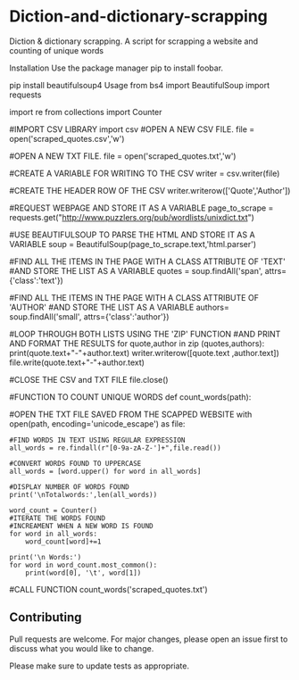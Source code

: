 # Diction-and-dictionary-scrapping
Diction & dictionary scrapping. A script for scrapping a website and counting of unique words

Installation Use the package manager pip to install foobar.

pip install beautifulsoup4
Usage
from bs4 import BeautifulSoup
import requests

import re
from collections import Counter

#IMPORT CSV LIBRARY
import  csv
#OPEN A NEW CSV FILE. 
file = open('scraped_quotes.csv','w')

#OPEN A NEW TXT FILE. 
file = open('scraped_quotes.txt','w')


#CREATE A VARIABLE FOR WRITING TO THE CSV
writer = csv.writer(file)


#CREATE THE HEADER ROW OF THE CSV
writer.writerow(['Quote','Author'])

#REQUEST WEBPAGE AND STORE IT AS A VARIABLE
page_to_scrape = requests.get("http://www.puzzlers.org/pub/wordlists/unixdict.txt")

#USE BEAUTIFULSOUP TO PARSE THE HTML AND STORE IT AS A VARIABLE
soup = BeautifulSoup(page_to_scrape.text,'html.parser')

#FIND ALL THE ITEMS IN THE PAGE WITH A CLASS ATTRIBUTE OF 'TEXT'
#AND STORE THE LIST AS A VARIABLE
quotes = soup.findAll('span', attrs={'class':'text'})

#FIND ALL THE ITEMS IN THE PAGE WITH A CLASS ATTRIBUTE OF 'AUTHOR'
#AND STORE THE LIST AS A VARIABLE
authors= soup.findAll('small', attrs={'class':'author'})

#LOOP THROUGH BOTH LISTS USING THE 'ZIP' FUNCTION
#AND PRINT AND FORMAT THE RESULTS
for quote,author in zip (quotes,authors):
    print(quote.text+"-"+author.text)
    writer.writerow([quote.text ,author.text])
    file.write(quote.text+"-"+author.text)

#CLOSE THE CSV and TXT FILE
file.close()

#FUNCTION TO COUNT UNIQUE WORDS
def count_words(path):

#OPEN THE TXT FILE SAVED FROM THE SCAPPED WEBSITE
with  open(path, encoding='unicode_escape') as file:

    #FIND WORDS IN TEXT USING REGULAR EXPRESSION
    all_words = re.findall(r"[0-9a-zA-Z-']+",file.read())

    #CONVERT WORDS FOUND TO UPPERCASE
    all_words = [word.upper() for word in all_words] 

    #DISPLAY NUMBER OF WORDS FOUND
    print('\nTotalwords:',len(all_words))

    word_count = Counter()
    #ITERATE THE WORDS FOUND
    #INCREAMENT WHEN A NEW WORD IS FOUND
    for word in all_words:
        word_count[word]+=1
        
    print('\n Words:')
    for word in word_count.most_common():
        print(word[0], '\t', word[1])


#CALL FUNCTION
count_words('scraped_quotes.txt')

## Contributing
Pull requests are welcome. For major changes, please open an issue first to discuss what you would like to change.

Please make sure to update tests as appropriate.
